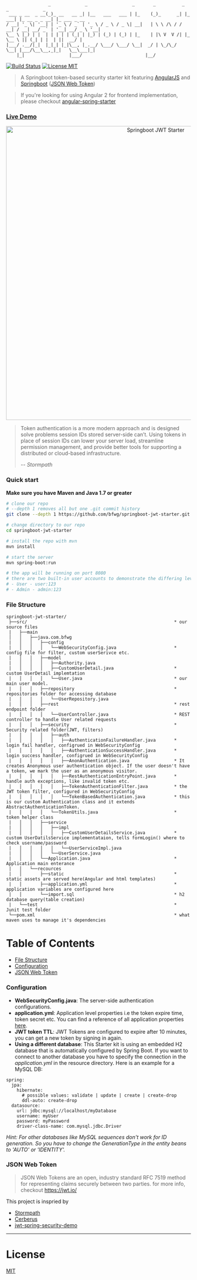 ```
                _             _                 _       _          _         _             _
 ___ _ __  _ __(_)_ __   __ _| |__   ___   ___ | |_    (_)_      _| |_   ___| |_ __ _ _ __| |_ ___ _ __
/ __| '_ \| '__| | '_ \ / _` | '_ \ / _ \ / _ \| __|   | \ \ /\ / / __| / __| __/ _` | '__| __/ _ \ '__|
\__ \ |_) | |  | | | | | (_| | |_) | (_) | (_) | |_    | |\ V  V /| |_  \__ \ || (_| | |  | ||  __/ |
|___/ .__/|_|  |_|_| |_|\__, |_.__/ \___/ \___/ \__|  _/ | \_/\_/  \__| |___/\__\__,_|_|   \__\___|_|
    |_|                 |___/                        |__/
```
[![Build Status](https://travis-ci.org/bfwg/springboot-jwt-starter.svg?branch=master)](https://travis-ci.org/bfwg/springboot-jwt-starter)
[![License MIT](https://img.shields.io/badge/license-MIT-blue.svg)](https://github.com/bfwg/springboot-jwt-starter/blob/master/LICENSE)

> A Springboot token-based security starter kit featuring [AngularJS](https://angularjs.org/) and [Springboot](https://projects.spring.io/spring-boot/) ([JSON Web Token](https://jwt.io/))

> If you're looking for using Angular 2 for frontend implementation, please checkout [angular-spring-starter](https://github.com/bfwg/angular-spring-starter)

### [Live Demo](http://fanjin.computer:8080)
<p align="center">
    <img width="800" alt="Springboot JWT Starter" src="https://cloud.githubusercontent.com/assets/12819525/24693784/23c8af14-1994-11e7-9984-ebf612f740ec.png">
</p>

> Token authentication is a more modern approach and is designed solve problems session IDs stored server-side can’t. Using tokens in place of session IDs can lower your server load, streamline permission management, and provide better tools for supporting a distributed or cloud-based infrastructure.
>
> -- <cite>Stormpath</cite>

### Quick start
**Make sure you have Maven and Java 1.7 or greater**

```bash
# clone our repo
# --depth 1 removes all but one .git commit history
git clone --depth 1 https://github.com/bfwg/springboot-jwt-starter.git

# change directory to our repo
cd springboot-jwt-starter

# install the repo with mvn
mvn install

# start the server
mvn spring-boot:run

# the app will be running on port 8080
# there are two built-in user accounts to demonstrate the differing levels of access to the endpoints:
# - User - user:123
# - Admin - admin:123
```


### File Structure
```
springboot-jwt-starter/
 ├──src/                                                        * our source files
 |   ├──main
 │   │   ├──java.com.bfwg
 |   │   │   ├──config
 |   │   │   │   └──WebSecurityConfig.java                      * config file for filter, custom userSerivce etc.
 |   │   │   ├──model
 |   │   │   │   ├──Authority.java
 |   │   │   │   ├──CustomUserDetail.java                       * custom UserDetail implemtation
 |   │   │   │   └──User.java                                   * our main user model.
 |   │   │   ├──repository                                      * repositories folder for accessing database
 |   │   │   │   └──UserRepository.java
 |   │   │   ├──rest                                            * rest endpoint folder
 |   │   │   │   └──UserController.java                         * REST controller to handle User related requests
 |   │   │   ├──security                                        * Security related folder(JWT, filters)
 |   │   │   │   ├──auth
 |   │   │   │   │   ├──AuthenticationFailureHandler.java       * login fail handler, configrued in WebSecurityConfig
 |   │   │   │   │   ├──AuthenticationSuccessHandler.java       * login success handler, configrued in WebSecurityConfig
 |   │   │   │   │   ├──AnonAuthentication.java                 * It creates Anonymous user authentication object. If the user doesn't have a token, we mark the user as an anonymous visitor.
 |   │   │   │   │   ├──RestAuthenticationEntryPoint.java       * handle auth exceptions, like invalid token etc.
 |   │   │   │   │   ├──TokenAuthenticationFilter.java          * the JWT token filter, configured in WebSecurityConfig
 |   │   │   │   │   └──TokenBasedAuthentication.java           * this is our custom Authentication class and it extends AbstractAuthenticationToken.
 |   │   │   │   └──TokenUtils.java                             * token helper class
 |   │   │   ├──service
 |   │   │   │   ├──impl
 |   │   │   │   │   ├──CustomUserDetailsService.java           * custom UserDatilsService implementataion, tells formLogin() where to check username/password
 |   │   │   │   │   └──UserServiceImpl.java
 |   │   │   │   └──UserService.java
 |   │   │   └──Application.java                                * Application main enterance
 |   │   └──recources
 |   │       ├──static                                          * static assets are served here(Angular and html templates)
 |   │       ├──application.yml                                 * application variables are configured here
 |   │       └──import.sql                                      * h2 database query(table creation)
 |   └──test                                                    * Junit test folder
 └──pom.xml                                                     * what maven uses to manage it's dependencies
```
# Table of Contents
* [File Structure](#file-structure)
* [Configuration](#configuration)
* [JSON Web Token](#json-web-token)

### Configuration
- **WebSecurityConfig.java**: The server-side authentication configurations.
- **application.yml**: Application level properties i.e the token expire time, token secret etc. You can find a reference of all application properties [here](http://docs.spring.io/spring-boot/docs/current/reference/html/common-application-properties.html).
- **JWT token TTL**: JWT Tokens are configured to expire after 10 minutes, you can get a new token by signing in again.
- **Using a different database**: This Starter kit is using an embedded H2 database that is automatically configured by Spring Boot. If you want to connect to another database you have to specify the connection in the *application.yml* in the resource directory. Here is an example for a MySQL DB:

```
spring:
  jpa:
    hibernate:
      # possible values: validate | update | create | create-drop
      ddl-auto: create-drop
  datasource:
    url: jdbc:mysql://localhost/myDatabase
    username: myUser
    password: myPassword
    driver-class-name: com.mysql.jdbc.Driver
```

*Hint: For other databases like MySQL sequences don't work for ID generation. So you have to change the GenerationType in the entity beans to 'AUTO' or 'IDENTITY'.*

### JSON Web Token
> JSON Web Tokens are an open, industry standard RFC 7519 method for representing claims securely between two parties.
for more info, checkout https://jwt.io/

This project is inspried by
- [Stormpath](https://stormpath.com/blog/token-auth-spa)
- [Cerberus](https://github.com/brahalla/Cerberus)
- [jwt-spring-security-demo](https://github.com/szerhusenBC/jwt-spring-security-demo)

___

# License
 [MIT](/LICENSE)

